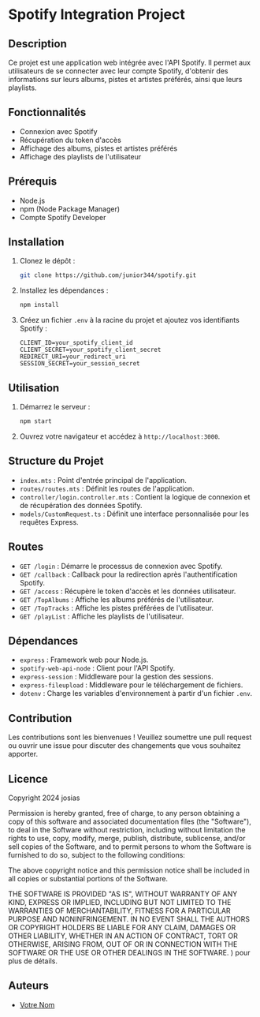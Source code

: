 # Spotify Integration Project

## Description
Ce projet est une application web intégrée avec l'API Spotify. Il permet aux utilisateurs de se connecter avec leur compte Spotify, d'obtenir des informations sur leurs albums, pistes et artistes préférés, ainsi que leurs playlists.

## Fonctionnalités
- Connexion avec Spotify
- Récupération du token d'accès
- Affichage des albums, pistes et artistes préférés
- Affichage des playlists de l'utilisateur

## Prérequis
- Node.js
- npm (Node Package Manager)
- Compte Spotify Developer

## Installation
1. Clonez le dépôt :
    ```bash
    git clone https://github.com/junior344/spotify.git
    ```

2. Installez les dépendances :
    ```bash
    npm install
    ```

3. Créez un fichier `.env` à la racine du projet et ajoutez vos identifiants Spotify :
    ```env
    CLIENT_ID=your_spotify_client_id
    CLIENT_SECRET=your_spotify_client_secret
    REDIRECT_URI=your_redirect_uri
    SESSION_SECRET=your_session_secret
    ```

## Utilisation
1. Démarrez le serveur :
    ```bash
    npm start
    ```

2. Ouvrez votre navigateur et accédez à `http://localhost:3000`.

## Structure du Projet
- `index.mts` : Point d'entrée principal de l'application.
- `routes/routes.mts` : Définit les routes de l'application.
- `controller/login.controller.mts` : Contient la logique de connexion et de récupération des données Spotify.
- `models/CustomRequest.ts` : Définit une interface personnalisée pour les requêtes Express.

## Routes
- `GET /login` : Démarre le processus de connexion avec Spotify.
- `GET /callback` : Callback pour la redirection après l'authentification Spotify.
- `GET /access` : Récupère le token d'accès et les données utilisateur.
- `GET /TopAlbums` : Affiche les albums préférés de l'utilisateur.
- `GET /TopTracks` : Affiche les pistes préférées de l'utilisateur.
- `GET /playList` : Affiche les playlists de l'utilisateur.

## Dépendances
- `express` : Framework web pour Node.js.
- `spotify-web-api-node` : Client pour l'API Spotify.
- `express-session` : Middleware pour la gestion des sessions.
- `express-fileupload` : Middleware pour le téléchargement de fichiers.
- `dotenv` : Charge les variables d'environnement à partir d'un fichier `.env`.

## Contribution
Les contributions sont les bienvenues ! Veuillez soumettre une pull request ou ouvrir une issue pour discuter des changements que vous souhaitez apporter.

## Licence
Copyright 2024 josias

Permission is hereby granted, free of charge, to any person obtaining a copy
of this software and associated documentation files (the "Software"), to deal
in the Software without restriction, including without limitation the rights
to use, copy, modify, merge, publish, distribute, sublicense, and/or sell
copies of the Software, and to permit persons to whom the Software is
furnished to do so, subject to the following conditions:

The above copyright notice and this permission notice shall be included in all
copies or substantial portions of the Software.

THE SOFTWARE IS PROVIDED "AS IS", WITHOUT WARRANTY OF ANY KIND, EXPRESS OR
IMPLIED, INCLUDING BUT NOT LIMITED TO THE WARRANTIES OF MERCHANTABILITY,
FITNESS FOR A PARTICULAR PURPOSE AND NONINFRINGEMENT. IN NO EVENT SHALL THE
AUTHORS OR COPYRIGHT HOLDERS BE LIABLE FOR ANY CLAIM, DAMAGES OR OTHER
LIABILITY, WHETHER IN AN ACTION OF CONTRACT, TORT OR OTHERWISE, ARISING FROM,
OUT OF OR IN CONNECTION WITH THE SOFTWARE OR THE USE OR OTHER DEALINGS IN THE
SOFTWARE.
) pour plus de détails.

## Auteurs
- [Votre Nom](https://www.linkedin.com/in/josias-mbogle/)
